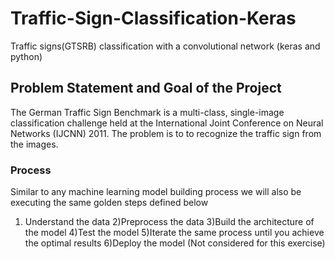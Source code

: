 # Traffic-Sign-Classification-Keras
Traffic signs(GTSRB) classification with a convolutional network (keras and python)
## Problem Statement and Goal of the Project
The German Traffic Sign Benchmark is a multi-class, single-image classification challenge held at the International Joint Conference on Neural Networks (IJCNN) 2011.
The problem is to to recognize the traffic sign from the images.

### Process

Similar to any machine learning model building process we will also be executing the same golden steps defined below
1) Understand the data
2)Preprocess the data
3)Build the architecture of the model
4)Test the model
5)Iterate the same process until you achieve the optimal results
6)Deploy the model (Not considered for this exercise)
   
